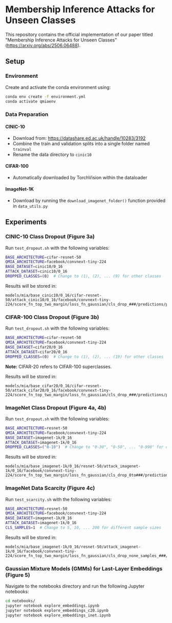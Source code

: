# Membership Inference Attacks for Unseen Classes

This repository contains the official implementation of our paper titled "Membership Inference Attacks for Unseen Classes" (https://arxiv.org/abs/2506.06488).

## Setup

### Environment

Create and activate the conda environment using:

```bash
conda env create -f environment.yml
conda activate qmiaenv
```

### Data Preparation

#### CINIC-10
- Download from: https://datashare.ed.ac.uk/handle/10283/3192
- Combine the train and validation splits into a single folder named `trainval`
- Rename the data directory to `cinic10`

#### CIFAR-100
- Automatically downloaded by TorchVision within the dataloader

#### ImageNet-1K
- Download by running the `download_imagenet_folder()` function provided in `data_utils.py`

## Experiments

### CINIC-10 Class Dropout (Figure 3a)

Run `test_dropout.sh` with the following variables:
```bash
BASE_ARCHITECTURE=cifar-resnet-50
QMIA_ARCHITECTURE=facebook/convnext-tiny-224
BASE_DATASET=cinic10/0_16
ATTACK_DATASET=cinic10/0_16
DROPPED_CLASSES=(0)  # Change to (1), (2), ... (9) for other classes
```

Results will be stored in:
```
models/mia/base_cinic10/0_16/cifar-resnet-50/attack_cinic10/0_16/facebook/convnext-tiny-224/score_fn_top_two_margin/loss_fn_gaussian/cls_drop_###/predictions/plots
```

### CIFAR-100 Class Dropout (Figure 3b)

Run `test_dropout.sh` with the following variables:
```bash
BASE_ARCHITECTURE=cifar-resnet-50
QMIA_ARCHITECTURE=facebook/convnext-tiny-224
BASE_DATASET=cifar20/0_16
ATTACK_DATASET=cifar20/0_16
DROPPED_CLASSES=(0)  # Change to (1), (2), ... (19) for other classes
```

**Note:** CIFAR-20 refers to CIFAR-100 superclasses.

Results will be stored in:
```
models/mia/base_cifar20/0_16/cifar-resnet-50/attack_cifar20/0_16/facebook/convnext-tiny-224/score_fn_top_two_margin/loss_fn_gaussian/cls_drop_###/predictions/plots
```

### ImageNet Class Dropout (Figure 4a, 4b)

Run `test_dropout.sh` with the following variables:
```bash
BASE_ARCHITECTURE=resnet-50
QMIA_ARCHITECTURE=facebook/convnext-tiny-224
BASE_DATASET=imagenet-1k/0_16
ATTACK_DATASET=imagenet-1k/0_16
DROPPED_CLASSES=("0-10")  # Change to "0-30", "0-50", ... "0-990" for other ranges
```

Results will be stored in:
```
models/mia/base_imagenet-1k/0_16/resnet-50/attack_imagenet-1k/0_16/facebook/convnext-tiny-224/score_fn_top_two_margin/loss_fn_gaussian/cls_drop_0to###/predictions/plots
```

### ImageNet Data Scarcity (Figure 4c)

Run `test_scarcity.sh` with the following variables:
```bash
BASE_ARCHITECTURE=resnet-50
QMIA_ARCHITECTURE=facebook/convnext-tiny-224
BASE_DATASET=imagenet-1k/0_16
ATTACK_DATASET=imagenet-1k/0_16
CLS_SAMPLES=1  # Change to 5, 10, ... 200 for different sample sizes
```

Results will be stored in:
```
models/mia/base_imagenet-1k/0_16/resnet-50/attack_imagenet-1k/0_16/facebook/convnext-tiny-224/score_fn_top_two_margin/loss_fn_gaussian/cls_drop_none_samples_###/predictions/plots
```

### Gaussian Mixture Models (GMMs) for Last-Layer Embeddings (Figure 5)

Navigate to the notebooks directory and run the following Jupyter notebooks:
```bash
cd notebooks/
jupyter notebook explore_embeddings.ipynb
jupyter notebook explore_embeddings_c20.ipynb
jupyter notebook explore_embeddings_inet.ipynb
```
